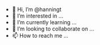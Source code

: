- 👋 Hi, I’m @hanningt
- 👀 I’m interested in ...
- 🌱 I’m currently learning ...
- 💞️ I’m looking to collaborate on ...
- 📫 How to reach me ...

<!---
hanningt/hanningt is a ✨ special ✨ repository because its `README.md` (this file) appears on your GitHub profile.
You can click the Preview link to take a look at your changes.
--->
